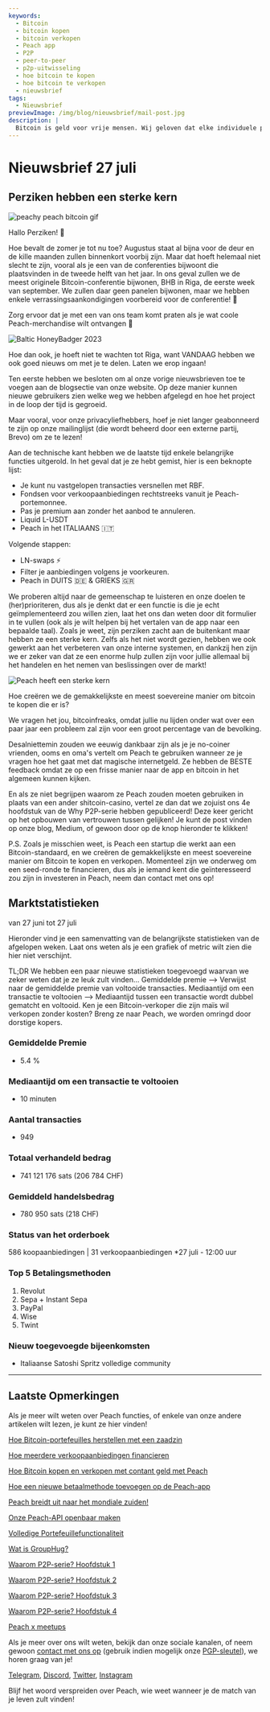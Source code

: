 ```yaml
---
keywords:
  - Bitcoin
  - bitcoin kopen
  - bitcoin verkopen
  - Peach app
  - P2P
  - peer-to-peer
  - p2p-uitwisseling
  - hoe bitcoin te kopen
  - hoe bitcoin te verkopen
  - nieuwsbrief
tags:
  - Nieuwsbrief
previewImage: /img/blog/nieuwsbrief/mail-post.jpg
description: |
  Bitcoin is geld voor vrije mensen. Wij geloven dat elke individuele persoon het recht heeft om te kiezen welk geld hij gebruikt om zijn rijkdom op te slaan, het resultaat van zijn werk, zijn tijd en energie. Peach Bitcoin is het eenvoudigste platform om bitcoin peer-to-peer te kopen en verkopen. De missie van Peach is om bij te dragen aan de adoptie van Bitcoin door mensen.
---
```


# Nieuwsbrief 27 juli

## Perziken hebben een sterke kern

![peachy peach bitcoin gif](/img/blog/nieuwsbrief/gif-peach.gif)

Hallo Perziken! 🍑

Hoe bevalt de zomer je tot nu toe? Augustus staat al bijna voor de deur en de kille maanden zullen binnenkort voorbij zijn. Maar dat hoeft helemaal niet slecht te zijn, vooral als je een van de conferenties bijwoont die plaatsvinden in de tweede helft van het jaar.
In ons geval zullen we de meest originele Bitcoin-conferentie bijwonen, BHB in Riga, de eerste week van september. We zullen daar geen panelen bijwonen, maar we hebben enkele verrassingsaankondigingen voorbereid voor de conferentie! 👀

Zorg ervoor dat je met een van ons team komt praten als je wat coole Peach-merchandise wilt ontvangen 👕

![Baltic HoneyBadger 2023](https://img.mailinblue.com/5647291/images/content_library/original/64c150feca9a443c5539f14d.jpg)

Hoe dan ook, je hoeft niet te wachten tot Riga, want VANDAAG hebben we ook goed nieuws om met je te delen. Laten we erop ingaan!

Ten eerste hebben we besloten om al onze vorige nieuwsbrieven toe te voegen aan de blogsectie van onze website. Op deze manier kunnen nieuwe gebruikers zien welke weg we hebben afgelegd en hoe het project in de loop der tijd is gegroeid.

Maar vooral, voor onze privacyliefhebbers, hoef je niet langer geabonneerd te zijn op onze mailinglijst (die wordt beheerd door een externe partij, Brevo) om ze te lezen!

Aan de technische kant hebben we de laatste tijd enkele belangrijke functies uitgerold. In het geval dat je ze hebt gemist, hier is een beknopte lijst:

- Je kunt nu vastgelopen transacties versnellen met RBF.
- Fondsen voor verkoopaanbiedingen rechtstreeks vanuit je Peach-portemonnee.
- Pas je premium aan zonder het aanbod te annuleren.
- Liquid L-USDT
- Peach in het ITALIAANS 🇮🇹

Volgende stappen:

- LN-swaps ⚡
- Filter je aanbiedingen volgens je voorkeuren.
- Peach in DUITS 🇩🇪 & GRIEKS 🇬🇷

We proberen altijd naar de gemeenschap te luisteren en onze doelen te (her)prioriteren, dus als je denkt dat er een functie is die je echt geïmplementeerd zou willen zien, laat het ons dan weten door dit formulier in te vullen (ook als je wilt helpen bij het vertalen van de app naar een bepaalde taal).
Zoals je weet, zijn perziken zacht aan de buitenkant maar hebben ze een sterke kern.
Zelfs als het niet wordt gezien, hebben we ook gewerkt aan het verbeteren van onze interne systemen, en dankzij hen zijn we er zeker van dat ze een enorme hulp zullen zijn voor jullie allemaal bij het handelen en het nemen van beslissingen over de markt!

![Peach heeft een sterke kern](https://img.mailinblue.com/5647291/images/content_library/original/64c24bc1b872d13df10ce56f.jpg)

Hoe creëren we de gemakkelijkste en meest soevereine manier om bitcoin te kopen die er is?

We vragen het jou, bitcoinfreaks, omdat jullie nu lijden onder wat over een paar jaar een probleem zal zijn voor een groot percentage van de bevolking.

Desalniettemin zouden we eeuwig dankbaar zijn als je je no-coiner vrienden, ooms en oma's vertelt om Peach te gebruiken wanneer ze je vragen hoe het gaat met dat magische internetgeld. Ze hebben de BESTE feedback omdat ze op een frisse manier naar de app en bitcoin in het algemeen kunnen kijken.

En als ze niet begrijpen waarom ze Peach zouden moeten gebruiken in plaats van een ander shitcoin-casino, vertel ze dan dat we zojuist ons 4e hoofdstuk van de Why P2P-serie hebben gepubliceerd! Deze keer gericht op het opbouwen van vertrouwen tussen gelijken! Je kunt de post vinden op onze blog, Medium, of gewoon door op de knop hieronder te klikken!

P.S. Zoals je misschien weet, is Peach een startup die werkt aan een Bitcoin-standaard, en we creëren de gemakkelijkste en meest soevereine manier om Bitcoin te kopen en verkopen. Momenteel zijn we onderweg om een seed-ronde te financieren, dus als je iemand kent die geïnteresseerd zou zijn in investeren in Peach, neem dan contact met ons op!

## Marktstatistieken

van 27 juni tot 27 juli

Hieronder vind je een samenvatting van de belangrijkste statistieken van de afgelopen weken. Laat ons weten als je een grafiek of metric wilt zien die hier niet verschijnt.

TL;DR
We hebben een paar nieuwe statistieken toegevoegd waarvan we zeker weten dat je ze leuk zult vinden...
Gemiddelde premie --> Verwijst naar de gemiddelde premie van voltooide transacties.
Mediaantijd om een transactie te voltooien --> Mediaantijd tussen een transactie wordt dubbel gematcht en voltooid.
Ken je een Bitcoin-verkoper die zijn maïs wil verkopen zonder kosten? Breng ze naar Peach, we worden omringd door dorstige kopers.

### Gemiddelde Premie

- 5.4 %

### Mediaantijd om een transactie te voltooien

- 10 minuten

### Aantal transacties

- 949

### Totaal verhandeld bedrag

- 741 121 176 sats (206 784 CHF)

### Gemiddeld handelsbedrag

- 780 950 sats (218 CHF)

### Status van het orderboek

586 koopaanbiedingen | 31 verkoopaanbiedingen
\*27 juli - 12:00 uur

### Top 5 Betalingsmethoden

1. Revolut
2. Sepa + Instant Sepa
3. PayPal
4. Wise
5. Twint

### Nieuw toegevoegde bijeenkomsten

- Italiaanse Satoshi Spritz volledige community

---

## Laatste Opmerkingen

Als je meer wilt weten over Peach functies, of enkele van onze andere artikelen wilt lezen, je kunt ze hier vinden!

[Hoe Bitcoin-portefeuilles herstellen met een zaadzin](https://peachbitcoin.com/nl/blog/how-to-restore-peach-wallet/)

[Hoe meerdere verkoopaanbiedingen financieren](https://peachbitcoin.com/nl/blog/funding-multiple-sell-offers/)

[Hoe Bitcoin kopen en verkopen met contant geld met Peach](https://peachbitcoin.com/nl/blog/how-to-buy-and-sell-bitcoin-with-cash-using-peach/)

[Hoe een nieuwe betaalmethode toevoegen op de Peach-app](https://peachbitcoin.com/nl/blog/how-to-add-a-payment-method/)

[Peach breidt uit naar het mondiale zuiden!](https://peachbitcoin.com/nl/blog/peach-expands-to-the-global-south/)

[Onze Peach-API openbaar maken](https://peachbitcoin.com/nl/blog/making-our-peach-api-public/)

[Volledige Portefeuillefunctionaliteit](https://peachbitcoin.com/nl/blog/full-wallet-functionality/)

[Wat is GroupHug?](https://peachbitcoin.com/nl/blog/group-hug/)

[Waarom P2P-serie? Hoofdstuk 1](https://peachbitcoin.com/nl/blog/why-p2p-chapter-1/)

[Waarom P2P-serie? Hoofdstuk 2](https://peachbitcoin.com/nl/blog/why-p2p-chapter-2/)

[Waarom P2P-serie? Hoofdstuk 3](https://peachbitcoin.com/nl/blog/why-p2p-chapter-3-circular-economies/)

[Waarom P2P-serie? Hoofdstuk 4](https://peachbitcoin.com/nl/blog/why-p2p-chapter-4-chains-of-trust/)

[Peach x meetups](https://peachbitcoin.com/nl/blog/peach-for-meetups/)

Als je meer over ons wilt weten, bekijk dan onze sociale kanalen, of neem gewoon [contact met ons op](mailto:hello@peachbitcoin.com) (gebruik indien mogelijk onze [PGP-sleutel](https://keys.openpgp.org/vks/v1/by-fingerprint/48339A19645E2E53488E0E5479E1B270FACD1BD2)), we horen graag van je!

[Telegram](https://t.me/+GkOW1J-ixBBkZWRk), [Discord](https://discord.gg/ypeHz3SW54), [Twitter](https://twitter.com/peachbitcoin), [Instagram](https://instagram.com/peachbitcoin)

Blijf het woord verspreiden over Peach, wie weet wanneer je de match van je leven zult vinden!
